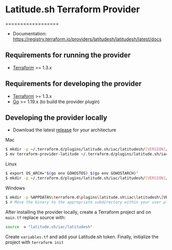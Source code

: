 # Latitude.sh Terraform Provider
==================

- Documentation: https://registry.terraform.io/providers/latitudesh/latitudesh/latest/docs 

Requirements for running the provider
------------

-	[Terraform](https://www.terraform.io/downloads.html) >= 1.3.x

Requirements for developing the provider
------------

-	[Terraform](https://www.terraform.io/downloads.html) >= 1.3.x
-	[Go](https://golang.org/doc/install) >= 1.19.x (to build the provider plugin)

Developing the provider locally
------------

- Download the latest [release](https://github.com/latitudesh/terraform-provider-latitudesh/releases) for your architecture

Mac

```sh
$ mkdir -p ~/.terraform.d/plugins/latitude.sh/iac/latitudesh/[VERSION]/darwin_amd64
$ mv terraform-provider-latitude ~/.terraform.d/plugins/latitude.sh/iac/latitudesh/[VERSION]/darwin_amd64
```

Linux

```sh
$ export OS_ARCH="$(go env GOHOSTOS)_$(go env GOHOSTARCH)"
$ mkdir -p ~/.terraform.d/plugins/latitude.sh/iac/latitudesh/[VERSION]/$OS_ARCH
```

Windows

```sh
$ mkdir -p %APPDATA%\terraform.d\plugins\latitude.sh\iac\latitudesh\[VERSION]\[OS_ARCH]
$ # Move the binary to the appropriate subdirectory within your user plugins directory, replacing [OS_ARCH] with your system's OS_ARCH
```

After installing the provider locally, create a Terraform project and on `main.tf` replace source with:

```sh
source  = "latitude.sh/iac/latitudesh"
```

Create `variables.tf` and add your Latitude.sh token. Finally, initialize the project with `terraform init`